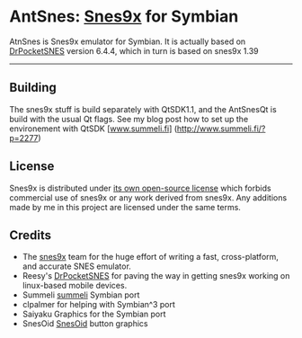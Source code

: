AntSnes: [Snes9x][snes9x] for Symbian
===========================

AtnSnes is Snes9x emulator for Symbian. It is actually based on  [DrPocketSNES][drpsnes] version 6.4.4, which in turn is based on snes9x 1.39

--------

Building
----------
The snes9x stuff is build separately with QtSDK1.1, and the AntSnesQt is build with the usual Qt flags.
See my blog post how to set up the environement with QtSDK [www.summeli.fi] (http://www.summeli.fi/?p=2277)

License
-------

Snes9x is distributed under [its own open-source license](https://github.com/Summeli/AntSnes/blob/master/snes9x_asm_optimized/snes9x.h) which forbids commercial use of snes9x or any work derived from snes9x.  Any additions made by me in this project are licensed under the same terms.


Credits
-------

* The [snes9x][snes9x] team for the huge effort of writing a fast, cross-platform, and accurate SNES emulator.
* Reesy's [DrPocketSNES][drpsnes] for paving the way in getting snes9x working on linux-based mobile devices.
* Summeli [summeli] Symbian port
* clpalmer for helping with Symbian^3 port
* Saiyaku Graphics for the Symbian port
* SnesOid [SnesOid] button graphics

[snes9x]: http://www.snes9x.com/ "Snes9x Homepage"
[drpsnes]: http://reesy.gp32x.de/DrPocketSnes.html "DrPocketSNES"
[summeli]: www.summeli.fi
[SnesOid]: https://github.com/Pretz/SNesoid
